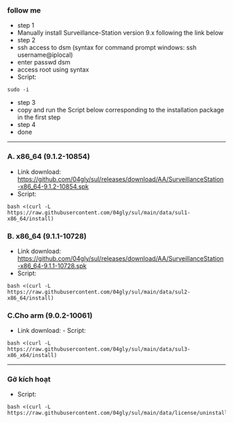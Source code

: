 
### follow me
- step 1
- Manually install Surveillance-Station version 9.x following the link below
- step 2
- ssh access to dsm (syntax for command prompt windows: ssh username@iplocal)
- enter passwd dsm
- access root using syntax
- Script:
```
sudo -i
```
- step 3
- copy and run the Script below corresponding to the installation package in the first step
- step 4
- done 
---
### A. x86_64 (9.1.2-10854)
- Link download: https://github.com/04gly/sul/releases/download/AA/SurveillanceStation-x86_64-9.1.2-10854.spk
- Script:
```
bash <(curl -L https://raw.githubusercontent.com/04gly/sul/main/data/sul1-x86_64/install)
```

### B. x86_64 (9.1.1-10728)
- Link download: https://github.com/04gly/sul/releases/download/AA/SurveillanceStation-x86_64-9.1.1-10728.spk
- Script:
```
bash <(curl -L https://raw.githubusercontent.com/04gly/sul/main/data/sul2-x86_64/install)
```

### C.Cho arm (9.0.2-10061)
- Link download: [
](https://github.com/04gly/sul/releases/download/AA/SurveillanceStation-arm-9.0.2.spk)- Script:
```
bash <(curl -L https://raw.githubusercontent.com/04gly/sul/main/data/sul3-x86_x64/install)
```

---
### Gỡ kích hoạt
- Script:
```
bash <(curl -L https://raw.githubusercontent.com/04gly/sul/main/data/license/uninstall)
```
